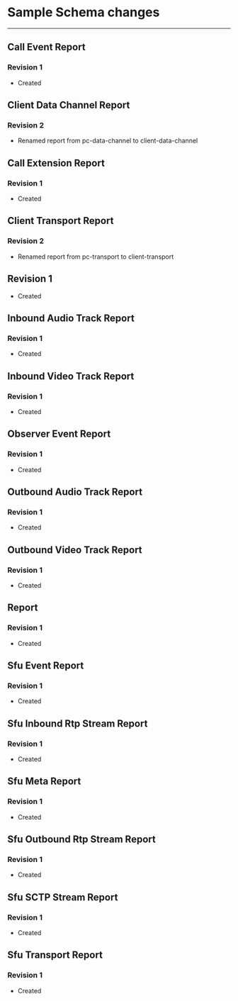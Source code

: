 # Sample Schema changes
---


## Call Event Report

### Revision 1
 * Created


## Client Data Channel Report

### Revision 2
 * Renamed report from pc-data-channel to client-data-channel

## Call Extension Report

### Revision 1
 * Created


## Client Transport Report

### Revision 2
 * Renamed report from pc-transport to client-transport 

## Revision 1
 * Created


## Inbound Audio Track Report

### Revision 1
 * Created


## Inbound Video Track Report

### Revision 1
 * Created

## Observer Event Report

### Revision 1
 * Created


## Outbound Audio Track Report

### Revision 1
 * Created


## Outbound Video Track Report

### Revision 1
 * Created


## Report

### Revision 1
 * Created


## Sfu Event Report

### Revision 1
 * Created


## Sfu Inbound Rtp Stream Report

### Revision 1
 * Created


## Sfu Meta Report

### Revision 1
 * Created


## Sfu Outbound Rtp Stream Report

### Revision 1
 * Created


## Sfu SCTP Stream Report

### Revision 1
 * Created


## Sfu Transport Report

### Revision 1
 * Created